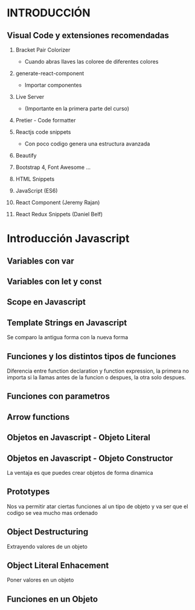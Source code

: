 INTRODUCCIÓN
===

## Visual Code y extensiones recomendadas

1. Bracket Pair Colorizer
    - Cuando abras llaves las coloree de diferentes colores

2. generate-react-component
    - Importar componentes

3. Live Server
    - (Importante en la primera parte del curso)

4. Pretier - Code formatter

5. Reactjs code snippets
    - Con poco codigo genera una estructura avanzada

6. Beautify

7. Bootstrap 4, Font Awesome ...

8. HTML Snippets

9. JavaScript (ES6)

10. React Component (Jeremy Rajan)

11. React Redux Snippets (Daniel Belf)


Introducción Javascript
===

## Variables con var

## Variables con let y const

## Scope en Javascript

## Template Strings en Javascript
Se comparo la antigua forma con la nueva forma

## Funciones y los distintos tipos de funciones
Diferencia entre function declaration y function expression, la primera no importa si la llamas antes de la funcion o despues, la otra solo despues.

## Funciones con parametros

## Arrow functions

## Objetos en Javascript - Objeto Literal

## Objetos en Javascript - Objeto Constructor
La ventaja es que puedes crear objetos de forma dinamica

## Prototypes
Nos va permitir atar ciertas funciones al un tipo de objeto y va ser que el codigo se vea mucho mas ordenado

## Object Destructuring
Extrayendo valores de un objeto

## Object Literal Enhacement
Poner valores en un objeto

## Funciones en un Objeto
